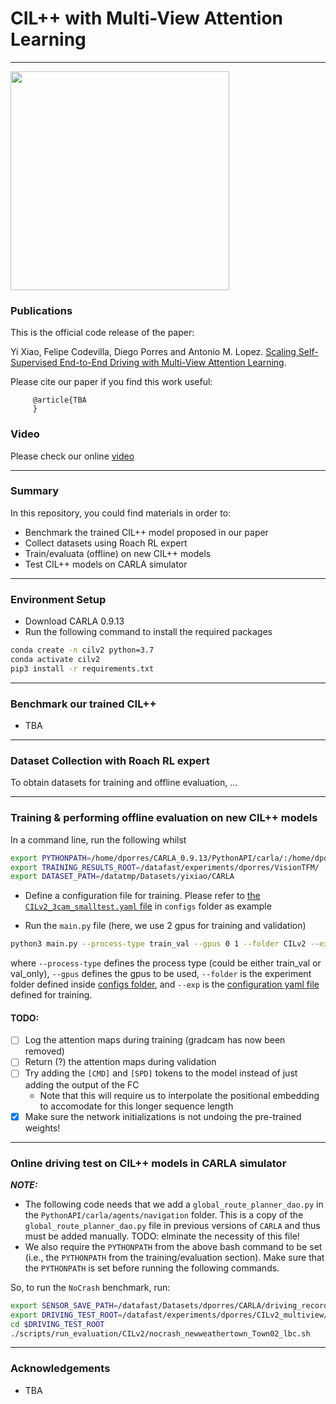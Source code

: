 # CIL++ with Multi-View Attention Learning
-------------------------------------------------------------

 <img src="Driving_T5.gif" height="350">

### Publications
This is the official code release of the paper:

Yi Xiao, Felipe Codevilla, Diego Porres and Antonio M. Lopez. [Scaling Self-Supervised End-to-End Driving with Multi-View Attention Learning]().

Please cite our paper if you find this work useful:

         @article{TBA
         }

### Video
Please check our online [video]()

-------------------------------------------------------------
### Summary

In this repository, you could find materials in order to:

 * Benchmark the trained CIL++ model proposed in our paper
 * Collect datasets using Roach RL expert
 * Train/evaluata (offline) on new CIL++ models
 * Test CIL++ models on CARLA simulator

-------------------------------------------------------------
### Environment Setup

* Download CARLA 0.9.13
* Run the following command to install the required packages

```bash
conda create -n cilv2 python=3.7
conda activate cilv2
pip3 install -r requirements.txt
```

-------------------------------------------------------------
### Benchmark our trained CIL++
* TBA

-------------------------------------------------------------
### Dataset Collection with Roach RL expert

To obtain datasets for training and offline evaluation, ...

-------------------------------------------------------------
### Training & performing offline evaluation on new CIL++ models

In a command line, run the following whilst

```bash
export PYTHONPATH=/home/dporres/CARLA_0.9.13/PythonAPI/carla/:/home/dporres/CARLA_0.9.13/PythonAPI/carla/dist/carla-0.9.13-py3.7-linux-x86_64.egg:/datafast/experiments/dporres/CILv2_multiview/run_CARLA_driving:/datafast/experiments/dporres/CILv2_multiview/scenario_runner:/datafast/experiments/dporres/CILv2_multiview
export TRAINING_RESULTS_ROOT=/datafast/experiments/dporres/VisionTFM/
export DATASET_PATH=/datatmp/Datasets/yixiao/CARLA
```

* Define a configuration file for training. Please refer to [the `CILv2_3cam_smalltest.yaml` file](./configs/CILv2/CILv2_3cam_smalltest.yaml) in `configs` folder as example

* Run the `main.py` file (here, we use 2 gpus for training and validation)
  
```bash
python3 main.py --process-type train_val --gpus 0 1 --folder CILv2 --exp CILv2_3cam_smalltest
```

where `--process-type` defines the process type (could be either train_val or val_only), `--gpus` defines the gpus to be used,
`--folder` is the experiment folder defined inside [configs folder](https://github.com/yixiao1/Scaling-Self-Supervised-End-to-End-Driving-with-Multi-View-Attention-Learning/tree/main/configs/CILv2),
and `--exp` is the [configuration yaml file](https://github.com/yixiao1/Scaling-Self-Supervised-End-to-End-Driving-with-Multi-View-Attention-Learning/blob/main/configs/CILv2/CILv2_3cam_smalltest.yaml) defined for training.

#### TODO:
* [ ] Log the attention maps during training (gradcam has now been removed)
* [ ] Return (?) the attention maps during validation
* [ ] Try adding the `[CMD]` and `[SPD]` tokens to the model instead of just adding the output of the FC
  * Note that this will require us to interpolate the positional embedding to accomodate for this longer sequence length
* [x] Make sure the network initializations is not undoing the pre-trained weights!

-------------------------------------------------------------
### Online driving test on CIL++ models in CARLA simulator

***NOTE:*** 
* The following code needs that we add a `global_route_planner_dao.py` in the `PythonAPI/carla/agents/navigation` folder. This is a copy of the `global_route_planner_dao.py` file in previous versions of `CARLA` and thus must be added manually. TODO: elminate the necessity of this file!
* We also require the `PYTHONPATH` from the above bash command to be set (i.e., the `PYTHONPATH` from the training/evaluation section). Make sure that the `PYTHONPATH` is set before running the following commands.

So, to run the `NoCrash` benchmark, run:

```bash
export SENSOR_SAVE_PATH=/datafast/Datasets/dporres/CARLA/driving_record/
export DRIVING_TEST_ROOT=/datafast/experiments/dporres/CILv2_multiview/run_CARLA_driving/
cd $DRIVING_TEST_ROOT
./scripts/run_evaluation/CILv2/nocrash_newweathertown_Town02_lbc.sh
```

-------------------------------------------------------------
### Acknowledgements
* TBA
